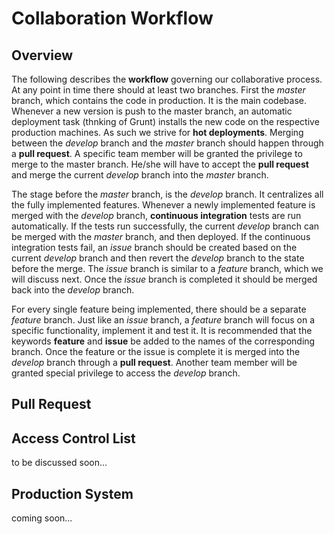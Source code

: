 # Collaboration Workflow

## Overview
The following describes the **workflow** governing our collaborative process. At any point in time there should at least two branches. First the *master* branch, which contains the code in production. It is the main codebase. Whenever a new version is push to the master branch, an automatic deployment task (thnking of Grunt) installs the new code on the respective production machines. As such we strive for **hot deployments**. Merging between the *develop* branch and the *master* branch should  happen through a **pull request**. A specific team member will be granted the privilege to merge to the master branch. He/she will have to accept the **pull request** and merge the current *develop* branch into the *master* branch.

The stage before the *master* branch, is the *develop* branch. It centralizes all the fully implemented features. Whenever a newly implemented feature is merged with the *develop* branch, **continuous integration** tests are run automatically. If the tests run successfully, the current *develop* branch can be merged with the *master* branch, and then deployed. If the continuous integration tests fail, an *issue* branch should be created based on the current *develop* branch and then revert the *develop* branch to the state before the merge. The *issue* branch is similar to a *feature* branch, which we will discuss next. Once the *issue* branch is completed it should be merged back into the *develop* branch.

For every single feature being implemented, there should be a separate *feature* branch. Just like an *issue* branch, a *feature* branch will focus on a specific functionality, implement it and test it. It is recommended that the keywords **feature** and **issue** be added to the names of the corresponding branch. Once the feature or the issue is complete it is merged into the *develop* branch through a **pull request**. Another team member will be granted special privilege to access the *develop* branch.

## Pull Request

## Access Control List
to be discussed soon...

## Production System
coming soon...
